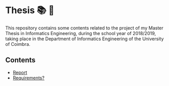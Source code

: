 # Thesis :books: :school: 

This repository contains some contents related to the project of my Master Thesis in Informatics Engineering, during the school year of 2018/2019, taking place in the Department of Informatics Engineering of the University of Coimbra.

## Contents

- [Report](report)
- [Requirements?](requirements)
